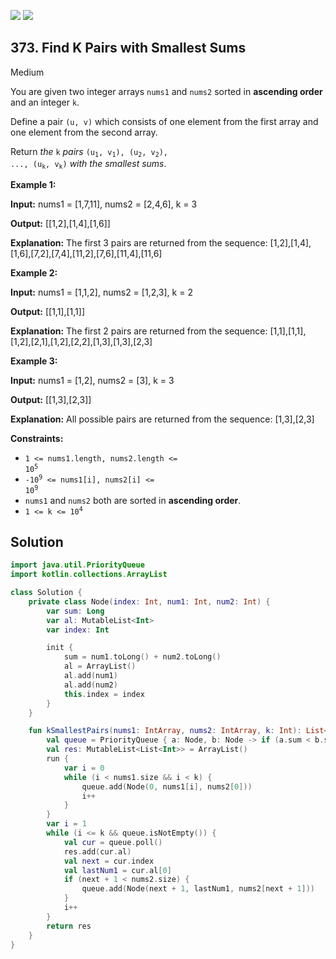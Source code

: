 [![](https://img.shields.io/github/stars/javadev/LeetCode-in-Kotlin?label=Stars&style=flat-square)](https://github.com/javadev/LeetCode-in-Kotlin)
[![](https://img.shields.io/github/forks/javadev/LeetCode-in-Kotlin?label=Fork%20me%20on%20GitHub%20&style=flat-square)](https://github.com/javadev/LeetCode-in-Kotlin/fork)

## 373\. Find K Pairs with Smallest Sums

Medium

You are given two integer arrays `nums1` and `nums2` sorted in **ascending order** and an integer `k`.

Define a pair `(u, v)` which consists of one element from the first array and one element from the second array.

Return _the_ `k` _pairs_ <code>(u<sub>1</sub>, v<sub>1</sub>), (u<sub>2</sub>, v<sub>2</sub>), ..., (u<sub>k</sub>, v<sub>k</sub>)</code> _with the smallest sums_.

**Example 1:**

**Input:** nums1 = [1,7,11], nums2 = [2,4,6], k = 3

**Output:** [[1,2],[1,4],[1,6]]

**Explanation:** The first 3 pairs are returned from the sequence: [1,2],[1,4],[1,6],[7,2],[7,4],[11,2],[7,6],[11,4],[11,6]

**Example 2:**

**Input:** nums1 = [1,1,2], nums2 = [1,2,3], k = 2

**Output:** [[1,1],[1,1]]

**Explanation:** The first 2 pairs are returned from the sequence: [1,1],[1,1],[1,2],[2,1],[1,2],[2,2],[1,3],[1,3],[2,3]

**Example 3:**

**Input:** nums1 = [1,2], nums2 = [3], k = 3

**Output:** [[1,3],[2,3]]

**Explanation:** All possible pairs are returned from the sequence: [1,3],[2,3]

**Constraints:**

*   <code>1 <= nums1.length, nums2.length <= 10<sup>5</sup></code>
*   <code>-10<sup>9</sup> <= nums1[i], nums2[i] <= 10<sup>9</sup></code>
*   `nums1` and `nums2` both are sorted in **ascending order**.
*   <code>1 <= k <= 10<sup>4</sup></code>

## Solution

```kotlin
import java.util.PriorityQueue
import kotlin.collections.ArrayList

class Solution {
    private class Node(index: Int, num1: Int, num2: Int) {
        var sum: Long
        var al: MutableList<Int>
        var index: Int

        init {
            sum = num1.toLong() + num2.toLong()
            al = ArrayList()
            al.add(num1)
            al.add(num2)
            this.index = index
        }
    }

    fun kSmallestPairs(nums1: IntArray, nums2: IntArray, k: Int): List<List<Int>> {
        val queue = PriorityQueue { a: Node, b: Node -> if (a.sum < b.sum) -1 else 1 }
        val res: MutableList<List<Int>> = ArrayList()
        run {
            var i = 0
            while (i < nums1.size && i < k) {
                queue.add(Node(0, nums1[i], nums2[0]))
                i++
            }
        }
        var i = 1
        while (i <= k && queue.isNotEmpty()) {
            val cur = queue.poll()
            res.add(cur.al)
            val next = cur.index
            val lastNum1 = cur.al[0]
            if (next + 1 < nums2.size) {
                queue.add(Node(next + 1, lastNum1, nums2[next + 1]))
            }
            i++
        }
        return res
    }
}
```